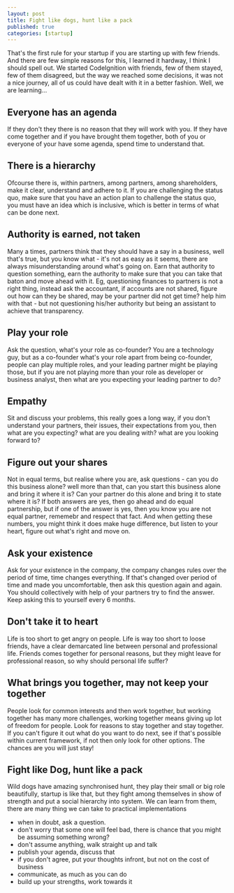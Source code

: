 ```yaml
---
layout: post
title: Fight like dogs, hunt like a pack
published: true
categories: [startup]
---
```


That's the first rule for your startup if you are starting up with few friends. And there are few simple reasons for this, I learned it hardway, I think I should spell out. We started CodeIgnition with friends, few of them stayed, few of them disagreed, but the way we reached some decisions, it was not a nice journey, all of us could have dealt with it in a better fashion. Well, we are learning...

## Everyone has an agenda
If they don't they there is no reason that they will work with you. If they have come together and if you have brought them together, both of you or everyone of your have some agenda, spend time to understand that. 

## There is a hierarchy
Ofcourse there is, within partners, among partners, among shareholders, make it clear, understand and adhere to it. If you are challenging the status quo, make sure that you have an action plan to challenge the status quo, you must have an idea which is inclusive, which is better in terms of what can be done next. 

## Authority is earned, not taken
Many a times, partners think that they should have a say in a business, well that's true, but you know what - it's not as easy as it seems, there are always misunderstanding around what's going on. Earn that authority to question something, earn the authority to make sure that you can take that baton and move ahead with it. Eg, questioning finances to partners is not a right thing, instead ask the accountant, if accounts are not shared, figure out how can they be shared, may be your partner did not get time? help him with that - but not questioning his/her authority but being an assistant to achieve that transparency.

## Play your role
Ask the question, what's your role as co-founder? You are a technology guy, but as a co-founder what's your role apart from being co-founder, people can play multiple roles, and your leading partner might be playing those, but if you are not playing more than your role as developer or business analyst, then what are you expecting your leading partner to do? 

## Empathy
Sit and discuss your problems, this really goes a long way, if you don't understand your partners, their issues, their expectations from you, then what are you expecting? what are you dealing with? what are you looking forward to? 

## Figure out your shares
Not in equal terms, but realise where you are, ask questions - can you do this business alone? well more than that, can you start this business alone and bring it where it is? Can your partner do this alone and bring it to state where it is? If both answers are yes, then go ahead and do equal partnership, but if one of the answer is yes, then you know you are not equal partner, rememebr and respect that fact. And when getting these numbers, you might think it does make huge difference, but listen to your heart, figure out what's right and move on.

## Ask your existence
Ask for your existence in the company, the company changes rules over the period of time, time changes everything. If that's changed over period of time and made you uncomfortable, then ask this question again and again. You should collectively with help of your partners try to find the answer. Keep asking this to yourself every 6 months.

## Don't take it to heart
Life is too short to get angry on people. Life is way too short to loose friends, have a clear demarcated line between personal and professional life. Friends comes together for personal reasons, but they might leave for professional reason, so why should personal life suffer?

## What brings you together, may not keep your together
People look for common interests and then work together, but working together has many more challenges, working together means giving up lot of freedom for people. Look for reasons to stay together and stay together. If you can't figure it out what do you want to do next, see if that's possible within current framework, if not then only look for other options. The chances are you will just stay!

## Fight like Dog, hunt like a pack
Wild dogs have amazing synchronised hunt, they play their small or big role beautifully, startup is like that, but they fight among themselves in show of strength and put a social hierarchy into system. We can learn from them, there are many thing we can take to practical implementations

* when in doubt, ask a question.
* don't worry that some one will feel bad, there is chance that you might be assuming something wrong?
* don't assume anything, walk straight up and talk
* publish your agenda, discuss that
* if you don't agree, put your thoughts infront, but not on the cost of business
* communicate, as much as you can do
* build up your strengths, work towards it


